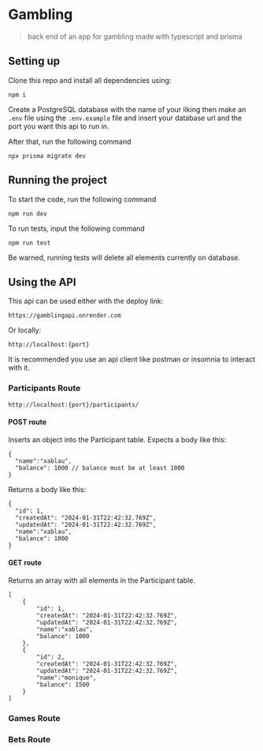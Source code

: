 # Gambling

> back end of an app for gambling made with typescript and prisma

## Setting up

Clone this repo and install all dependencies using:
```
npm i
```
Create a PostgreSQL database with the name of your liking then make an `.env` file using the `.env.example` file and insert your database url and the port you want this api to run in.

After that, run the following command
```
npx prisma migrate dev
```

## Running the project

To start the code, run the following command

```
npm run dev
```

To run tests, input the following command

```
npm run test
```
Be warned, running tests will delete all elements currently on database.

## Using the API

This api can be used either with the deploy link:

```
https://gamblingapi.onrender.com
```

Or locally:

```
http://localhost:{port}
```

It is recommended you use an api client like postman or insomnia to interact with it.

### Participants Route

```
http://localhost:{port}/participants/
```

#### POST route

Inserts an object into the Participant table.
Expects a body like this:

```
{
  "name":"xablau",
  "balance": 1000 // balance must be at least 1000
}
```
Returns a body like this:

```
{
  "id": 1,
  "createdAt": "2024-01-31T22:42:32.769Z",
  "updatedAt": "2024-01-31T22:42:32.769Z",
  "name":"xablau",
  "balance": 1000
}
```

#### GET route

Returns an array with all elements in the Participant table.

```
[
    {
        "id": 1,
        "createdAt": "2024-01-31T22:42:32.769Z",
        "updatedAt": "2024-01-31T22:42:32.769Z",
        "name":"xablau",
        "balance": 1000
    },
    {
        "id": 2,
        "createdAt": "2024-01-31T22:42:32.769Z",
        "updatedAt": "2024-01-31T22:42:32.769Z",
        "name":"monique",
        "balance": 1500
    }
]
```

### Games Route

### Bets Route
